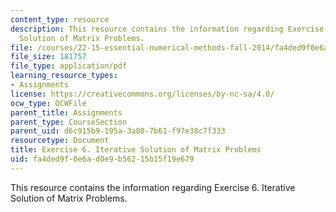 ```yaml
---
content_type: resource
description: This resource contains the information regarding Exercise 6. Iterative
  Solution of Matrix Problems.
file: /courses/22-15-essential-numerical-methods-fall-2014/fa4ded9f0e6ad0e9b56215b15f19e679_MIT22_15F14_ex06.pdf
file_size: 181757
file_type: application/pdf
learning_resource_types:
- Assignments
license: https://creativecommons.org/licenses/by-nc-sa/4.0/
ocw_type: OCWFile
parent_title: Assignments
parent_type: CourseSection
parent_uid: d6c915b9-195a-3a80-7b61-f97e38c7f333
resourcetype: Document
title: Exercise 6. Iterative Solution of Matrix Problems
uid: fa4ded9f-0e6a-d0e9-b562-15b15f19e679
---
```

This resource contains the information regarding Exercise 6. Iterative Solution of Matrix Problems.